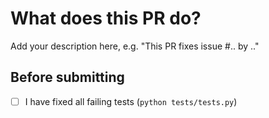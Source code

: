# What does this PR do?

Add your description here, e.g. "This PR fixes issue #.. by .."


## Before submitting
- [ ] I have fixed all failing tests (`python tests/tests.py`)
